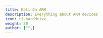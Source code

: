 ```yaml
---
title: Kali On ARM
description: Everything about ARM devices
icon: ti-harddrive
weight: 30
author: ["",]
---
```

